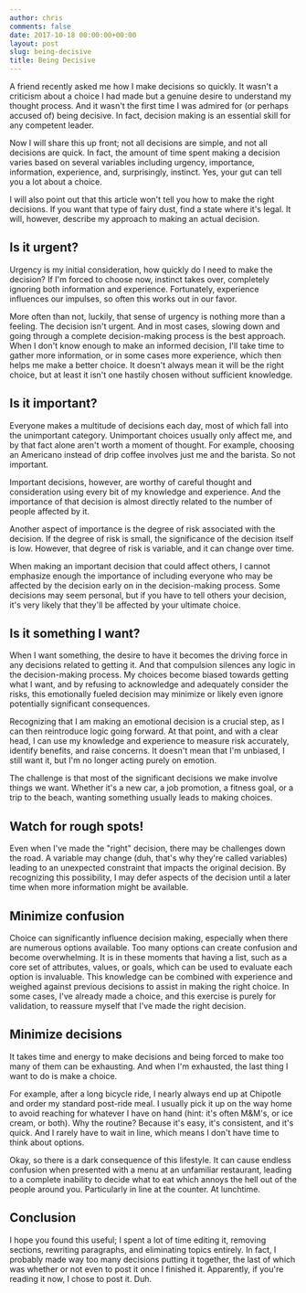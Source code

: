 ```yaml
---
author: chris
comments: false
date: 2017-10-18 00:00:00+00:00
layout: post
slug: being-decisive
title: Being Decisive
---
```


A friend recently asked me how I make decisions so quickly. It wasn't a criticism about a choice I had made but a genuine desire to understand my thought process. And it wasn't the first time I was admired for (or perhaps accused of) being decisive. In fact, decision making is an essential skill for any competent leader.

Now I will share this up front; not all decisions are simple, and not all decisions are quick. In fact, the amount of time spent making a decision varies based on several variables including urgency, importance, information, experience, and, surprisingly, instinct. Yes, your gut can tell you a lot about a choice.

I will also point out that this article won't tell you how to make the right decisions. If you want that type of fairy dust, find a state where it's legal. It will, however, describe my approach to making an actual decision.


## Is it urgent?

Urgency is my initial consideration, how quickly do I need to make the decision? If I'm forced to choose now, instinct takes over, completely ignoring both information and experience. Fortunately, experience influences our impulses, so often this works out in our favor.

More often than not, luckily, that sense of urgency is nothing more than a feeling. The decision isn't urgent. And in most cases, slowing down and going through a complete decision-making process is the best approach. When I don't know enough to make an informed decision, I'll take time to gather more information, or in some cases more experience, which then helps me make a better choice. It doesn't always mean it will be the right choice, but at least it isn't one hastily chosen without sufficient knowledge.


## Is it important?

Everyone makes a multitude of decisions each day, most of which fall into the unimportant category. Unimportant choices usually only affect me, and by that fact alone aren't worth a moment of thought. For example, choosing an Americano instead of drip coffee involves just me and the barista. So not important.

Important decisions, however, are worthy of careful thought and consideration using every bit of my knowledge and experience. And the importance of that decision is almost directly related to the number of people affected by it.

Another aspect of importance is the degree of risk associated with the decision. If the degree of risk is small, the significance of the decision itself is low. However, that degree of risk is variable, and it can change over time.

When making an important decision that could affect others, I cannot emphasize enough the importance of including everyone who may be affected by the decision early on in the decision-making process. Some decisions may seem personal, but if you have to tell others your decision, it's very likely that they'll be affected by your ultimate choice.


## Is it something I want?

When I want something, the desire to have it becomes the driving force in any decisions related to getting it. And that compulsion silences any logic in the decision-making process. My choices become biased towards getting what I want, and by refusing to acknowledge and adequately consider the risks, this emotionally fueled decision may minimize or likely even ignore potentially significant consequences.

Recognizing that I am making an emotional decision is a crucial step, as I can then reintroduce logic going forward. At that point, and with a clear head, I can use my knowledge and experience to measure risk accurately, identify benefits, and raise concerns. It doesn't mean that I'm unbiased, I still want it, but I'm no longer acting purely on emotion.

The challenge is that most of the significant decisions we make involve things we want. Whether it's a new car, a job promotion, a fitness goal, or a trip to the beach, wanting something usually leads to making choices.


## Watch for rough spots!

Even when I've made the "right" decision, there may be challenges down the road. A variable may change (duh, that's why they're called variables) leading to an unexpected constraint that impacts the original decision. By recognizing this possibility, I may defer aspects of the decision until a later time when more information might be available.


## Minimize confusion

Choice can significantly influence decision making, especially when there are numerous options available. Too many options can create confusion and become overwhelming. It is in these moments that having a list, such as a core set of attributes, values, or goals, which can be used to evaluate each option is invaluable. This knowledge can be combined with experience and weighed against previous decisions to assist in making the right choice. In some cases, I've already made a choice, and this exercise is purely for validation, to reassure myself that I've made the right decision.


## Minimize decisions

It takes time and energy to make decisions and being forced to make too many of them can be exhausting. And when I'm exhausted, the last thing I want to do is make a choice. 

For example, after a long bicycle ride, I nearly always end up at Chipotle and order my standard post-ride meal. I usually pick it up on the way home to avoid reaching for whatever I have on hand (hint: it's often M&M's, or ice cream, or both). Why the routine? Because it's easy, it's consistent, and it's quick. And I rarely have to wait in line, which means I don't have time to think about options.

Okay, so there is a dark consequence of this lifestyle. It can cause endless confusion when presented with a menu at an unfamiliar restaurant, leading to a complete inability to decide what to eat which annoys the hell out of the people around you. Particularly in line at the counter. At lunchtime. 


## Conclusion

I hope you found this useful; I spent a lot of time editing it, removing sections, rewriting paragraphs, and eliminating topics entirely. In fact, I probably made way too many decisions putting it together, the last of which was whether or not even to post it once I finished it. Apparently, if you're reading it now, I chose to post it. Duh.
